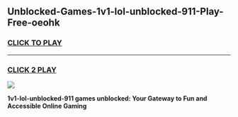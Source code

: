 
## Unblocked-Games-1v1-lol-unblocked-911-Play-Free-oeohk
<h3>
<a href="https://premium76.site?title=1v1-lol-unblocked-911&ref=19M">CLICK TO PLAY</a></h3>
<hr>

<h3>
<a href="https://premium76.site?title=1v1-lol-unblocked-911&ref=19M">CLICK 2 PLAY</a>
  
</h3>

<a href="https://premium76.site?title=1v1-lol-unblocked-911&ref=19M"><img src="https://clearcache.store/games.png"></a>


**1v1-lol-unblocked-911 games unblocked: Your Gateway to Fun and Accessible Online Gaming**
